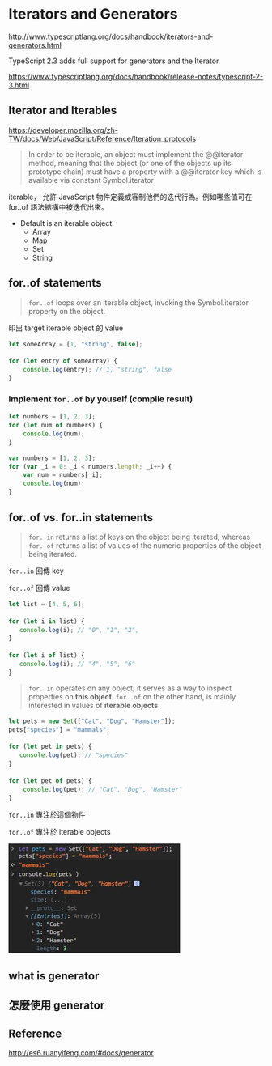 # Iterators and Generators

http://www.typescriptlang.org/docs/handbook/iterators-and-generators.html

TypeScript 2.3 adds full support for generators and the Iterator

https://www.typescriptlang.org/docs/handbook/release-notes/typescript-2-3.html

## Iterator and Iterables

https://developer.mozilla.org/zh-TW/docs/Web/JavaScript/Reference/Iteration_protocols

> In order to be iterable, an object must implement the @@iterator method, meaning that the object (or one of the objects up its prototype chain) must have a property with a @@iterator key which is available via constant Symbol.iterator

iterable， 允許 JavaScript 物件定義或客制他們的迭代行為。例如哪些值可在 for..of 語法結構中被迭代出來。

* Default is an iterable object:
    * Array
    * Map
    * Set
    * String

## for..of statements

> <code>for..of</code> loops over an iterable object, invoking the Symbol.iterator property on the object.

印出 target iterable object 的 value

```js
let someArray = [1, "string", false];

for (let entry of someArray) {
    console.log(entry); // 1, "string", false
}
```

### Implement <code>for..of</code> by youself (compile result)

```js
let numbers = [1, 2, 3];
for (let num of numbers) {
    console.log(num);
}
```

```js
var numbers = [1, 2, 3];
for (var _i = 0; _i < numbers.length; _i++) {
    var num = numbers[_i];
    console.log(num);
}
```

## for..of vs. for..in statements

> <code>for..in</code> returns a list of keys on the object being iterated, whereas <code>for..of</code> returns a list of values of the numeric properties of the object being iterated.

<code>for..in</code> 回傳 key

<code>for..of</code> 回傳 value


```js
let list = [4, 5, 6];

for (let i in list) {
   console.log(i); // "0", "1", "2",
}

for (let i of list) {
   console.log(i); // "4", "5", "6"
}
```

> <code>for..in</code> operates on any object; it serves as a way to inspect properties on <strong>this object</strong>. <code>for..of</code> on the other hand, is mainly interested in values of <strong>iterable objects</strong>.

```js
let pets = new Set(["Cat", "Dog", "Hamster"]);
pets["species"] = "mammals";

for (let pet in pets) {
   console.log(pet); // "species"
}

for (let pet of pets) {
    console.log(pet); // "Cat", "Dog", "Hamster"
}
```

<code>for..in</code> 專注於這個物件

<code>for..of</code> 專注於 iterable objects

![forof](../img/ts/forof.jpg "forof")


## what is generator

## 怎麼使用 generator

## Reference

http://es6.ruanyifeng.com/#docs/generator

